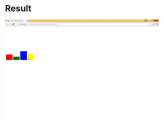 # Result

![alt tag](https://github.com/MuhammadMohsin/learn-d3.js/blob/master/step05.a_external_files/output.png)
